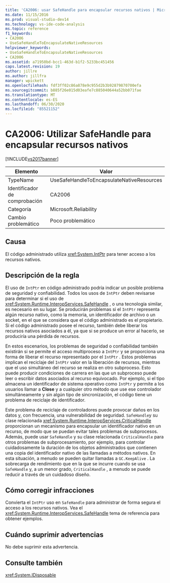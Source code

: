 ```yaml
---
title: 'CA2006: usar SafeHandle para encapsular recursos nativos | Microsoft Docs'
ms.date: 11/15/2016
ms.prod: visual-studio-dev14
ms.technology: vs-ide-code-analysis
ms.topic: reference
f1_keywords:
- CA2006
- UseSafeHandleToEncapsulateNativeResources
helpviewer_keywords:
- UseSafeHandleToEncapsulateNativeResources
- CA2006
ms.assetid: a71950bd-bcc1-463d-b1f2-5233bc451456
caps.latest.revision: 19
author: jillre
ms.author: jillfra
manager: wpickett
ms.openlocfilehash: fdf3ff02c86a878e9c955d2b3b92879870700efa
ms.sourcegitcommit: b885f26e015d03eafe7c885040644a52bb071fae
ms.translationtype: MT
ms.contentlocale: es-ES
ms.lasthandoff: 06/30/2020
ms.locfileid: "85521152"
---
```

# <a name="ca2006-use-safehandle-to-encapsulate-native-resources"></a>CA2006: Utilizar SafeHandle para encapsular recursos nativos
[!INCLUDE[vs2017banner](../includes/vs2017banner.md)]

|Elemento|Valor|
|-|-|
|TypeName|UseSafeHandleToEncapsulateNativeResources|
|Identificador de comprobación|CA2006|
|Categoría|Microsoft.Reliability|
|Cambio problemático|Poco problemático|

## <a name="cause"></a>Causa
 El código administrado utiliza <xref:System.IntPtr> para tener acceso a los recursos nativos.

## <a name="rule-description"></a>Descripción de la regla
 El uso de `IntPtr` en código administrado podría indicar un posible problema de seguridad y confiabilidad. Todos los usos de `IntPtr` deben revisarse para determinar si el uso de <xref:System.Runtime.InteropServices.SafeHandle> , o una tecnología similar, es necesario en su lugar. Se producirán problemas si el `IntPtr` representa algún recurso nativo, como la memoria, un identificador de archivo o un socket, en el que se considera que el código administrado es el propietario. Si el código administrado posee el recurso, también debe liberar los recursos nativos asociados a él, ya que si se produce un error al hacerlo, se produciría una pérdida de recursos.

 En estos escenarios, los problemas de seguridad o confiabilidad también existirán si se permite el acceso multiproceso a `IntPtr` y se proporciona una forma de liberar el recurso representado por el `IntPtr` . Estos problemas implican el reciclaje del `IntPtr` valor en la liberación de recursos, mientras que el uso simultáneo del recurso se realiza en otro subproceso. Esto puede producir condiciones de carrera en las que un subproceso puede leer o escribir datos asociados al recurso equivocado. Por ejemplo, si el tipo almacena un identificador de sistema operativo como `IntPtr` y permite a los usuarios llamar a **Close** y a cualquier otro método que use ese controlador simultáneamente y sin algún tipo de sincronización, el código tiene un problema de reciclaje de identificador.

 Este problema de reciclaje de controladores puede provocar daños en los datos y, con frecuencia, una vulnerabilidad de seguridad. `SafeHandle`y su clase relacionada <xref:System.Runtime.InteropServices.CriticalHandle> proporcionan un mecanismo para encapsular un identificador nativo en un recurso, de modo que se puedan evitar tales problemas de subprocesos. Además, puede usar `SafeHandle` y su clase relacionada `CriticalHandle` para otros problemas de subprocesamiento, por ejemplo, para controlar cuidadosamente la duración de los objetos administrados que contienen una copia del identificador nativo de las llamadas a métodos nativos. En esta situación, a menudo se pueden quitar llamadas a `GC.KeepAlive` . La sobrecarga de rendimiento que en la que se incurre cuando se usa `SafeHandle` y, a un menor grado, `CriticalHandle` , a menudo se puede reducir a través de un cuidadoso diseño.

## <a name="how-to-fix-violations"></a>Cómo corregir infracciones
 Convierta el `IntPtr` uso en `SafeHandle` para administrar de forma segura el acceso a los recursos nativos. Vea el <xref:System.Runtime.InteropServices.SafeHandle> tema de referencia para obtener ejemplos.

## <a name="when-to-suppress-warnings"></a>Cuándo suprimir advertencias
 No debe suprimir esta advertencia.

## <a name="see-also"></a>Consulte también
 <xref:System.IDisposable>
